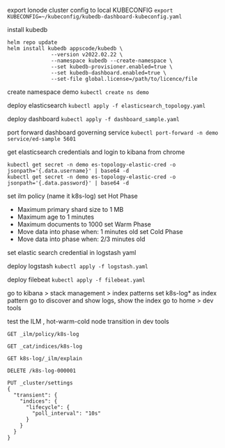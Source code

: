export lonode cluster config to local KUBECONFIG
`export KUBECONFIG=~/kubeconfig/kubedb-dashboard-kubeconfig.yaml`

install kubedb
```
helm repo update
helm install kubedb appscode/kubedb \  
              --version v2022.02.22 \
              --namespace kubedb --create-namespace \
              --set kubedb-provisioner.enabled=true \
              --set kubedb-dashboard.enabled=true \
              --set-file global.license=/path/to/licence/file

```

create namespace demo
`kubectl create ns demo`


deploy elasticsearch 
`kubectl apply -f elasticsearch_topology.yaml `

deploy dashboard
`kubectl apply -f dashboard_sample.yaml`

port forward dashboard governing service
`kubectl port-forward -n demo service/ed-sample 5601`

get elasticsearch credentials and login to kibana from chrome
```
kubectl get secret -n demo es-topology-elastic-cred -o jsonpath='{.data.username}' | base64 -d
kubectl get secret -n demo es-topology-elastic-cred -o jsonpath='{.data.password}' | base64 -d
```

set ilm policy  (name it k8s-log)
set Hot Phase 
- Maximum primary shard size to 1 MB
- Maximum age to 1 minutes
- Maximum documents to 1000
set Warm Phase
- Move data into phase when: 1 minutes old
set Cold Phase
- Move data into phase when: 2/3 minutes old

set elastic search credential in logstash yaml

deploy logstash
`kubectl apply -f logstash.yaml `

deploy filebeat
`kubectl apply -f filebeat.yaml`

go to kibana > stack management > index patterns
set k8s-log* as index pattern
go to discover and show logs, show the index
go to home > dev tools

test the ILM , hot-warm-cold node transition in dev tools
```
GET _ilm/policy/k8s-log

GET _cat/indices/k8s-log

GET k8s-log/_ilm/explain

DELETE /k8s-log-000001

PUT _cluster/settings
{
  "transient": {
    "indices": {
      "lifecycle": {
        "poll_interval": "10s"
      }
    }
  }
}

```
